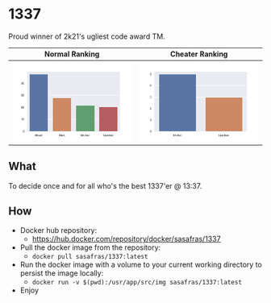 # 1337
Proud winner of 2k21's ugliest code award TM.

Normal Ranking             |  Cheater Ranking
:-------------------------:|:-------------------------:
![alt text](https://github.com/Sasafrass/1337/blob/master/img/normal.png?raw=true)  |  ![alt text](https://github.com/Sasafrass/1337/blob/master/img/cheat.png?raw=true)

## What
To decide once and for all who's the best 1337'er @ 13:37.

## How
* Docker hub repository:
  * https://hub.docker.com/repository/docker/sasafras/1337
* Pull the docker image from the repository:
  * ```docker pull sasafras/1337:latest```
* Run the docker image with a volume to your current working directory to persist the image locally:
  * ```docker run -v $(pwd):/usr/app/src/img sasafras/1337:latest```
* Enjoy
